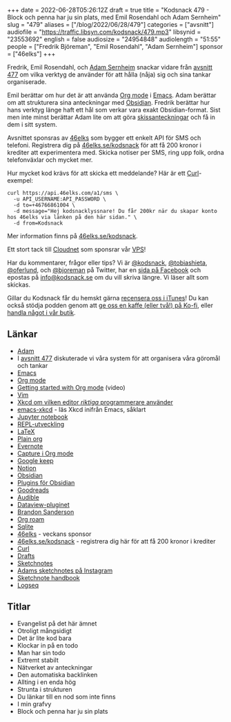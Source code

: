 +++
date = 2022-06-28T05:26:12Z
draft = true
title = "Kodsnack 479 - Block och penna har ju sin plats, med Emil Rosendahl och Adam Sernheim"
slug = "479"
aliases = ["/blog/2022/06/28/479"]
categories = ["avsnitt"]
audiofile = "https://traffic.libsyn.com/kodsnack/479.mp3"
libsynid = "23553692"
english = false
audiosize = "24954848"
audiolength = "51:55"
people = ["Fredrik Björeman", "Emil Rosendahl", "Adam Sernheim"]
sponsor = ["46elks"]
+++

Fredrik, Emil Rosendahl, och [Adam Sernheim](https://kodsnack.se/453/) snackar vidare från [avsnitt 477](https://kodsnack.se/477/) om vilka verktyg de använder för att hålla (nåja) sig och sina tankar organiserade.

Emil berättar om hur det är att använda [Org mode](https://www.youtube.com/watch?v=SzA2YODtgK4) i [Emacs](https://en.wikipedia.org/wiki/Emacs). Adam berättar om att strukturera sina anteckningar med [Obsidian](https://obsidian.md/). Fredrik berättar hur hans verktyg länge haft ett hål som verkar vara exakt Obsidian-format. Sist men inte minst berättar Adam lite om att göra [skissanteckningar](https://en.wikipedia.org/wiki/Sketchnoting) och få in dem i sitt system.

Avsnittet sponsras av [46elks](https://46elks.se/kodsnack) som bygger ett enkelt API för SMS och telefoni. Registrera dig på [46elks.se/kodsnack](https://46elks.se/kodsnack) för att få 200 kronor i krediter att experimentera med. Skicka notiser per SMS, ring upp folk, ordna telefonväxlar och mycket mer.

Hur mycket kod krävs för att skicka ett meddelande? Här är ett [Curl](https://curl.se/)-exempel:

    curl https://api.46elks.com/a1/sms \
      -u API_USERNAME:API_PASSWORD \
      -d to=+46766861004 \
      -d message="Hej kodsnacklyssnare! Du får 200kr när du skapar konto hos 46elks via länken på den här sidan." \
      -d from=Kodsnack

Mer information finns på [46elks.se/kodsnack](https://46elks.se/kodsnack).

Ett stort tack till [Cloudnet](https://www.cloudnet.se) som sponsrar vår [VPS](https://en.wikipedia.org/wiki/Virtual_private_server)!

Har du kommentarer, frågor eller tips? Vi är [@kodsnack](https://www.twitter.com/kodsnack), [@tobiashieta](https://www.twitter.com/tobiashieta), [@oferlund](https://www.twitter.com/oferlund), och [@bjoreman](https://www.twitter.com/bjoreman) på Twitter, har en [sida på Facebook](https://www.facebook.com/kodsnack) och epostas på [info@kodsnack.se](mailto:info@kodsnack.se) om du vill skriva längre. Vi läser allt som skickas.

Gillar du Kodsnack får du hemskt gärna [recensera oss i iTunes](https://itunes.apple.com/se/podcast/kodsnack/id561631498?l=en)! Du kan också stödja podden genom att <a href="https://ko-fi.com/kodsnack" rel="payment">ge oss en kaffe (eller två!) på Ko-fi</a>, eller [handla något i vår butik](https://shop.spreadshirt.se/kodsnack/).

## Länkar ##
* [Adam](https://twitter.com/tradfursten)
* I [avsnitt 477](https://kodsnack.se/477/) diskuterade vi våra system för att organisera våra göromål och tankar
* [Emacs](https://en.wikipedia.org/wiki/Emacs)
* [Org mode](https://www.youtube.com/watch?v=SzA2YODtgK4)
* [Getting started with Org mode](https://www.youtube.com/watch?v=SzA2YODtgK4) (video)
* [Vim](https://en.wikipedia.org/wiki/Vim_%28text_editor%29)
* [Xkcd om vilken editor *riktiga* programmerare använder](https://xkcd.com/378/)
* [emacs-xkcd](https://github.com/vibhavp/emacs-xkcd) - läs Xkcd inifrån Emacs, såklart
* [Jupyter notebook](https://jupyter.org/)
* [REPL-utveckling](https://practical.li/clojure-staging/repl-driven-devlopment.html)
* [LaTeX](https://en.wikipedia.org/wiki/LaTeX)
* [Plain org](https://plainorg.com/)
* [Evernote](https://en.wikipedia.org/wiki/Evernote)
* [Capture i Org mode](https://orgmode.org/manual/Capture.html)
* [Google keep](https://en.wikipedia.org/wiki/Google_Keep)
* [Notion](https://en.wikipedia.org/wiki/Notion_%28productivity_software%29)
* [Obsidian](https://obsidian.md/)
* [Plugins för Obsidian](https://obsidian.md/plugins)
* [Goodreads](https://en.wikipedia.org/wiki/Goodreads)
* [Audible](https://en.wikipedia.org/wiki/Audible_%28service%29)
* [Dataview-pluginet](https://github.com/blacksmithgu/obsidian-dataview)
* [Brandon Sanderson](https://www.brandonsanderson.com/)
* [Org roam](https://www.orgroam.com/)
* [Sqlite](https://en.wikipedia.org/wiki/SQLite)
* [46elks](https://46elks.se/kodsnack) - veckans sponsor
* [46elks.se/kodsnack](https://46elks.se/kodsnack) - registrera dig här för att få 200 kronor i krediter
* [Curl](https://curl.se/)
* [Drafts](https://getdrafts.com/)
* [Sketchnotes](https://en.wikipedia.org/wiki/Sketchnoting)
* [Adams sketchnotes på Instagram](https://www.instagram.com/tradfursten_sketchnotes/)
* [Sketchnote handbook](https://rohdesign.com/handbook)
* [Logseq](https://github.com/logseq/logseq)

## Titlar ##
* Evangelist på det här ämnet
* Otroligt mångsidigt
* Det är lite kod bara
* Klockar in på en todo
* Man har sin todo
* Extremt stabilt
* Nätverket av anteckningar
* Den automatiska backlinken
* Allting i en enda hög
* Strunta i strukturen
* Du länkar till en nod som inte finns
* I min grafvy
* Block och penna har ju sin plats